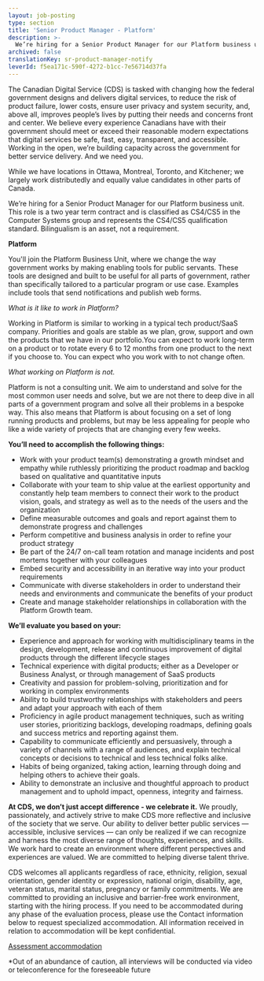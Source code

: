 ```yaml
---
layout: job-posting
type: section
title: 'Senior Product Manager - Platform'
description: >-
  We’re hiring for a Senior Product Manager for our Platform business unit.
archived: false
translationKey: sr-product-manager-notify
leverId: f5ea171c-590f-4272-b1cc-7e56714d37fa
---
```


The Canadian Digital Service (CDS) is tasked with changing how the federal government designs and delivers digital services, to reduce the risk of product failure, lower costs, ensure user privacy and system security, and, above all, improves people’s lives by putting their needs and concerns front and center. We believe every experience Canadians have with their government should meet or exceed their reasonable modern expectations that digital services be safe, fast, easy, transparent, and accessible. Working in the open, we’re building capacity across the government for better service delivery. And we need you.

While we have locations in Ottawa, Montreal, Toronto, and Kitchener; we largely work distributedly and equally value candidates in other parts of Canada.

We’re hiring for a Senior Product Manager for our Platform business unit. This role is a two year term contract and is classified as CS4/CS5 in the Computer Systems group and represents the CS4/CS5 qualification standard. Bilingualism is an asset, not a requirement. 

**Platform**

You'll join the Platform Business Unit, where we change the way government works by making enabling tools for public servants. These tools are designed and built to be useful for all parts of government, rather than specifically tailored to a particular program or use case. Examples include tools that send notifications and publish web forms.

*What is it like to work in Platform?*

Working in Platform is similar to working in a typical tech product/SaaS company. Priorities and goals are stable as we plan, grow, support and own the products that we have in our portfolio.You can expect to work long-term on a product or to rotate every 6 to 12 months from one product to the next if you choose to. You can expect who you work with to not change often.

*What working on Platform is not.*

Platform is not a consulting unit. We aim to understand and solve for the most common user needs and solve, but we are not there to deep dive in all parts of a government program and solve all their problems in a bespoke way. This also means that Platform is about focusing on a set of long running products and problems, but may be less appealing for people who like a wide variety of projects that are changing every few weeks.


**You’ll need to accomplish the following things:**

- Work with your product team(s) demonstrating a growth mindset and empathy while ruthlessly prioritizing the product roadmap and backlog based on qualitative and quantitative inputs
- Collaborate with your team to ship value at the earliest opportunity and constantly help team members to connect their work to the product vision, goals, and strategy as well as to the needs of the users and the organization 
- Define measurable outcomes and goals and report against them to demonstrate progress and challenges
- Perform competitive and business analysis in order to refine your product strategy 
- Be part of the 24/7 on-call team rotation and manage incidents and post mortems together with your colleagues 
- Embed security and accessibility in an iterative way into your product requirements 
- Communicate with diverse stakeholders in order to understand their needs and environments and communicate the benefits of your product 
- Create and manage stakeholder relationships in collaboration with the Platform Growth team. 

**We’ll evaluate you based on your:**

- Experience and approach for working with multidisciplinary teams in the design, development, release and continuous improvement of digital products through the different lifecycle stages 
- Technical experience with digital products; either as a Developer or Business Analyst, or through management of SaaS products
- Creativity and passion for problem-solving, prioritization and for working in complex environments
- Ability to build trustworthy relationships with stakeholders and peers and adapt your approach with each of them
- Proficiency in agile product management techniques, such as writing user stories, prioritizing backlogs, developing roadmaps, defining goals and success metrics and reporting against them.
- Capability to communicate efficiently and persuasively, through a variety of channels with a range of audiences, and explain technical concepts or decisions to technical and less technical folks alike. 
- Habits of being organized, taking action, learning through doing and helping others to achieve their goals.
- Ability to demonstrate an inclusive and thoughtful approach to product management and to uphold impact, openness, integrity and fairness.

**At CDS, we don’t just accept difference - we celebrate it.**
We proudly, passionately, and actively strive to make CDS more reflective and inclusive of the society that we serve. Our ability to deliver better public services — accessible, inclusive services — can only be realized if we can recognize and harness the most diverse range of thoughts, experiences, and skills. We work hard to create an environment where different perspectives and experiences are valued. We are committed to helping diverse talent thrive.

CDS welcomes all applicants regardless of race, ethnicity, religion, sexual orientation, gender identity or expression, national origin, disability, age, veteran status, marital status, pregnancy or family commitments. We are committed to providing an inclusive and barrier-free work environment, starting with the hiring process. If you need to be accommodated during any phase of the evaluation process, please use the Contact information below to request specialized accommodation. All information received in relation to accommodation will be kept confidential.

[Assessment accommodation](https://www.canada.ca/en/public-service-commission/services/assessment-accommodation-page.html)

*Out of an abundance of caution, all interviews will be conducted via video or teleconference for the foreseeable future

